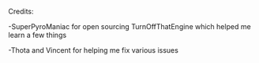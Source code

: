Credits:

-SuperPyroManiac for open sourcing TurnOffThatEngine which helped me learn a few things

-Thota and Vincent for helping me fix various issues
